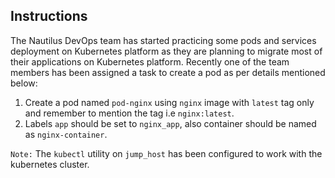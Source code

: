 ## Instructions

The Nautilus DevOps team has started practicing some pods and services deployment on Kubernetes platform as they are planning to migrate most of their applications on Kubernetes platform. Recently one of the team members has been assigned a task to create a pod as per details mentioned below:

1. Create a pod named `pod-nginx` using `nginx` image with `latest` tag only and remember to mention the tag i.e `nginx:latest`.
2. Labels `app` should be set to `nginx_app`, also container should be named as `nginx-container`.

`Note:` The `kubectl` utility on `jump_host` has been configured to work with the kubernetes cluster.
